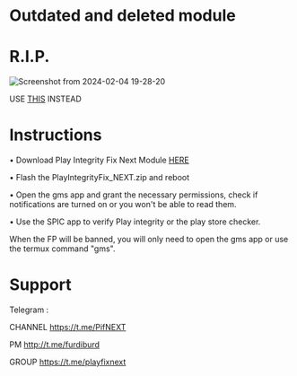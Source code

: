 # Outdated and deleted module
# R.I.P.
![Screenshot from 2024-02-04 19-28-20](https://github.com/daboynb/PlayIntegrityNEXT/assets/106079917/e8158904-8370-464d-aa07-ebb4ef18436b)

USE [THIS](https://github.com/daboynb/PlayIntegrityNEXT/tree/main/Fp_Downloader.apk%20to%20use%20with%20play%20integrity%20by%20chiteroman) INSTEAD

# Instructions

• Download Play Integrity Fix Next Module [HERE](https://github.com/daboynb/PlayIntegrityNEXT/releases/download/Release/PlayIntegrityFix_NEXT.zip)

• Flash the PlayIntegrityFix_NEXT.zip and reboot

• Open the gms app and grant the necessary permissions, check if notifications are turned on or you won't be able to read them.

• Use the SPIC app to verify Play integrity or the play store checker.

When the FP will be banned, you will only need to open the gms app or use the termux command "gms".

# Support
Telegram :

CHANNEL https://t.me/PifNEXT

PM http://t.me/furdiburd 

GROUP https://t.me/playfixnext
